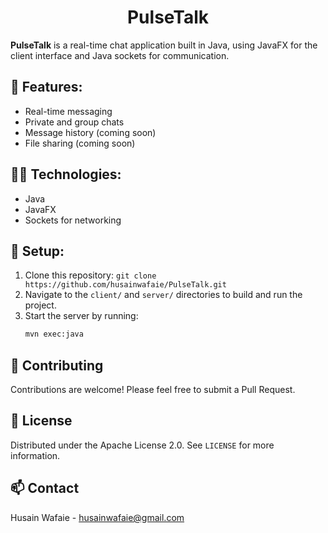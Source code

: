 # <h1 align="center"> PulseTalk </h1>

**PulseTalk** is a real-time chat application built in Java, using JavaFX for the client interface and Java sockets for communication.

## 🔮 Features:
- Real-time messaging
- Private and group chats
- Message history (coming soon)
- File sharing (coming soon)

## 👨‍💻 Technologies:
- Java
- JavaFX
- Sockets for networking

## 🚜 Setup:
1. Clone this repository: `git clone https://github.com/husainwafaie/PulseTalk.git`
2. Navigate to the `client/` and `server/` directories to build and run the project.
3. Start the server by running:
   ```bash
   mvn exec:java
   ```

## 🏃 Contributing

Contributions are welcome! Please feel free to submit a Pull Request.

## 📰 License

Distributed under the Apache License 2.0. See `LICENSE` for more information.

## 📫 Contact

Husain Wafaie - [husainwafaie@gmail.com](mailto:husainwafaie@gmail.com)
